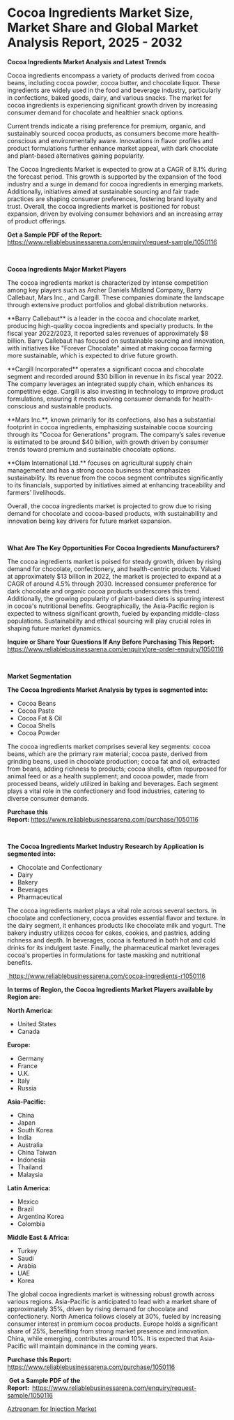 <p><h1>Cocoa Ingredients Market Size, Market Share and Global Market Analysis Report, 2025 - 2032</h1></p><p><strong>Cocoa Ingredients Market Analysis and Latest Trends</strong></p>
<p><p>Cocoa ingredients encompass a variety of products derived from cocoa beans, including cocoa powder, cocoa butter, and chocolate liquor. These ingredients are widely used in the food and beverage industry, particularly in confections, baked goods, dairy, and various snacks. The market for cocoa ingredients is experiencing significant growth driven by increasing consumer demand for chocolate and healthier snack options. </p><p>Current trends indicate a rising preference for premium, organic, and sustainably sourced cocoa products, as consumers become more health-conscious and environmentally aware. Innovations in flavor profiles and product formulations further enhance market appeal, with dark chocolate and plant-based alternatives gaining popularity. </p><p>The Cocoa Ingredients Market is expected to grow at a CAGR of 8.1% during the forecast period. This growth is supported by the expansion of the food industry and a surge in demand for cocoa ingredients in emerging markets. Additionally, initiatives aimed at sustainable sourcing and fair trade practices are shaping consumer preferences, fostering brand loyalty and trust. Overall, the cocoa ingredients market is positioned for robust expansion, driven by evolving consumer behaviors and an increasing array of product offerings.</p></p>
<p><strong>Get a Sample PDF of the Report:&nbsp;</strong> <a href="https://www.reliablebusinessarena.com/enquiry/request-sample/1050116?utm_campaign=2112&utm_medium=2&utm_source=Github&utm_content=ia&utm_term=08032025&utm_id=cocoa-ingredients">https://www.reliablebusinessarena.com/enquiry/request-sample/1050116</a></p>
<p>&nbsp;</p>
<p><strong>Cocoa Ingredients Major Market Players</strong></p>
<p><p>The cocoa ingredients market is characterized by intense competition among key players such as Archer Daniels Midland Company, Barry Callebaut, Mars Inc., and Cargill. These companies dominate the landscape through extensive product portfolios and global distribution networks.</p><p>**Barry Callebaut** is a leader in the cocoa and chocolate market, producing high-quality cocoa ingredients and specialty products. In the fiscal year 2022/2023, it reported sales revenues of approximately $8 billion. Barry Callebaut has focused on sustainable sourcing and innovation, with initiatives like "Forever Chocolate" aimed at making cocoa farming more sustainable, which is expected to drive future growth.</p><p>**Cargill Incorporated** operates a significant cocoa and chocolate segment and recorded around $30 billion in revenue in its fiscal year 2022. The company leverages an integrated supply chain, which enhances its competitive edge. Cargill is also investing in technology to improve product formulations, ensuring it meets evolving consumer demands for health-conscious and sustainable products.</p><p>**Mars Inc.**, known primarily for its confections, also has a substantial footprint in cocoa ingredients, emphasizing sustainable cocoa sourcing through its "Cocoa for Generations" program. The company’s sales revenue is estimated to be around $40 billion, with growth driven by consumer trends toward premium and sustainable chocolate options.</p><p>**Olam International Ltd.** focuses on agricultural supply chain management and has a strong cocoa business that emphasizes sustainability. Its revenue from the cocoa segment contributes significantly to its financials, supported by initiatives aimed at enhancing traceability and farmers' livelihoods.</p><p>Overall, the cocoa ingredients market is projected to grow due to rising demand for chocolate and cocoa-based products, with sustainability and innovation being key drivers for future market expansion.</p></p>
<p>&nbsp;</p>
<p><strong>What Are The Key Opportunities For Cocoa Ingredients Manufacturers?</strong></p>
<p><p>The cocoa ingredients market is poised for steady growth, driven by rising demand for chocolate, confectionery, and health-centric products. Valued at approximately $13 billion in 2022, the market is projected to expand at a CAGR of around 4.5% through 2030. Increased consumer preference for dark chocolate and organic cocoa products underscores this trend. Additionally, the growing popularity of plant-based diets is spurring interest in cocoa's nutritional benefits. Geographically, the Asia-Pacific region is expected to witness significant growth, fueled by expanding middle-class populations. Sustainability and ethical sourcing will play crucial roles in shaping future market dynamics.</p></p>
<p><strong>Inquire or Share Your Questions If Any Before Purchasing This Report:</strong> <a href="https://www.reliablebusinessarena.com/enquiry/pre-order-enquiry/1050116?utm_campaign=2112&utm_medium=2&utm_source=Github&utm_content=ia&utm_term=08032025&utm_id=cocoa-ingredients">https://www.reliablebusinessarena.com/enquiry/pre-order-enquiry/1050116</a></p>
<p>&nbsp;</p>
<p><strong>Market Segmentation</strong></p>
<p><strong>The Cocoa Ingredients Market Analysis by types is segmented into:</strong></p>
<p><ul><li>Cocoa Beans</li><li>Cocoa Paste</li><li>Cocoa Fat & Oil</li><li>Cocoa Shells</li><li>Cocoa Powder</li></ul></p>
<p><p>The cocoa ingredients market comprises several key segments: cocoa beans, which are the primary raw material; cocoa paste, derived from grinding beans, used in chocolate production; cocoa fat and oil, extracted from beans, adding richness to products; cocoa shells, often repurposed for animal feed or as a health supplement; and cocoa powder, made from processed beans, widely utilized in baking and beverages. Each segment plays a vital role in the confectionery and food industries, catering to diverse consumer demands.</p></p>
<p><strong>Purchase this Report:&nbsp;</strong><a href="https://www.reliablebusinessarena.com/purchase/1050116?utm_campaign=2112&utm_medium=2&utm_source=Github&utm_content=ia&utm_term=08032025&utm_id=cocoa-ingredients">https://www.reliablebusinessarena.com/purchase/1050116</a></p>
<p>&nbsp;</p>
<p><strong>The Cocoa Ingredients Market Industry Research by Application is segmented into:</strong></p>
<p><ul><li>Chocolate and Confectionary</li><li>Dairy</li><li>Bakery</li><li>Beverages</li><li>Pharmaceutical</li></ul></p>
<p><p>The cocoa ingredients market plays a vital role across several sectors. In chocolate and confectionery, cocoa provides essential flavor and texture. In the dairy segment, it enhances products like chocolate milk and yogurt. The bakery industry utilizes cocoa for cakes, cookies, and pastries, adding richness and depth. In beverages, cocoa is featured in both hot and cold drinks for its indulgent taste. Finally, the pharmaceutical market leverages cocoa's properties in formulations for taste masking and nutritional benefits.</p></p>
<p><a href="https://www.reliablebusinessarena.com/cocoa-ingredients-r1050116?utm_campaign=2112&utm_medium=2&utm_source=Github&utm_content=ia&utm_term=08032025&utm_id=cocoa-ingredients">&nbsp;https://www.reliablebusinessarena.com/cocoa-ingredients-r1050116</a></p>
<p><strong>In terms of Region, the Cocoa Ingredients Market Players available by Region are:</strong></p>
<p>
    <p> <strong> North America: </strong>
        <ul>
            <li>United States</li>
            <li>Canada</li>
        </ul>
        </p> 
    <p> <strong> Europe: </strong>
        <ul>
            <li>Germany</li>
            <li>France</li>
            <li>U.K.</li>
            <li>Italy</li>
            <li>Russia</li>
        </ul>
        </p> 
    <p> <strong> Asia-Pacific: </strong>
        <ul>
            <li>China</li>
            <li>Japan</li>
            <li>South Korea</li>
            <li>India</li>
            <li>Australia</li>
            <li>China Taiwan</li>
            <li>Indonesia</li>
            <li>Thailand</li>
            <li>Malaysia</li>
        </ul>
        </p> 
    <p> <strong> Latin America: </strong>
        <ul>
            <li>Mexico</li>
            <li>Brazil</li>
            <li>Argentina Korea</li>
            <li>Colombia</li>
        </ul>
        </p> 
    <p> <strong> Middle East & Africa: </strong>
        <ul>
            <li>Turkey</li>
            <li>Saudi</li>
            <li>Arabia</li>
            <li>UAE</li>
            <li>Korea</li>
        </ul>
    </p>
    </p>
<p><p>The global cocoa ingredients market is witnessing robust growth across various regions. Asia-Pacific is anticipated to lead with a market share of approximately 35%, driven by rising demand for chocolate and confectionery. North America follows closely at 30%, fueled by increasing consumer interest in premium cocoa products. Europe holds a significant share of 25%, benefiting from strong market presence and innovation. China, while emerging, contributes around 10%. It is expected that Asia-Pacific will maintain dominance in the coming years.</p></p>
<p><strong>Purchase this Report: </strong><a href="https://www.reliablebusinessarena.com/purchase/1050116?utm_campaign=2112&utm_medium=2&utm_source=Github&utm_content=ia&utm_term=08032025&utm_id=cocoa-ingredients">https://www.reliablebusinessarena.com/purchase/1050116</a></p>
<p>&nbsp;<strong>Get a Sample PDF of the Report:&nbsp;&nbsp;</strong><a href="https://www.reliablebusinessarena.com/enquiry/request-sample/1050116?utm_campaign=2112&utm_medium=2&utm_source=Github&utm_content=ia&utm_term=08032025&utm_id=cocoa-ingredients">https://www.reliablebusinessarena.com/enquiry/request-sample/1050116</a></p>
<p><strong></strong></p>
<p><p><a href="https://github.com/AshikRahman991/Market-Research-Report-List-1/blob/main/aztreonam-for-injection-market.md?utm_campaign=2112&utm_medium=2&utm_source=Github&utm_content=ia&utm_term=08032025&utm_id=cocoa-ingredients">Aztreonam for Injection Market</a></p></p>